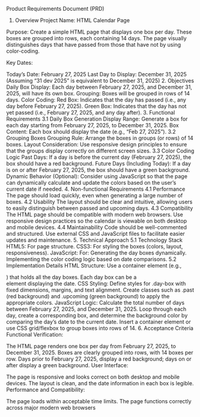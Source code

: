 Product Requirements Document (PRD)
1. Overview
Project Name: HTML Calendar Page

Purpose:
Create a simple HTML page that displays one box per day. These boxes are grouped into rows, each containing 14 days. The page visually distinguishes days that have passed from those that have not by using color-coding.

Key Dates:

Today’s Date: February 27, 2025
Last Day to Display: December 31, 2025 (Assuming “31 dev 2025” is equivalent to December 31, 2025)
2. Objectives
Daily Box Display: Each day between February 27, 2025, and December 31, 2025, will have its own box.
Grouping: Boxes will be grouped in rows of 14 days.
Color Coding:
Red Box: Indicates that the day has passed (i.e., any day before February 27, 2025).
Green Box: Indicates that the day has not yet passed (i.e., February 27, 2025, and any day after).
3. Functional Requirements
3.1 Daily Box Generation
Display Range:
Generate a box for each day starting from February 27, 2025, to December 31, 2025.
Box Content:
Each box should display the date (e.g., “Feb 27, 2025”).
3.2 Grouping Boxes
Grouping Rule:
Arrange the boxes in groups (or rows) of 14 boxes.
Layout Consideration:
Use responsive design principles to ensure that the groups display correctly on different screen sizes.
3.3 Color Coding Logic
Past Days:
If a day is before the current day (February 27, 2025), the box should have a red background.
Future Days (Including Today):
If a day is on or after February 27, 2025, the box should have a green background.
Dynamic Behavior (Optional):
Consider using JavaScript so that the page can dynamically calculate and update the colors based on the user’s current date if needed.
4. Non-functional Requirements
4.1 Performance
The page should load quickly, even when generating a large number of boxes.
4.2 Usability
The layout should be clear and intuitive, allowing users to easily distinguish between passed and upcoming days.
4.3 Compatibility
The HTML page should be compatible with modern web browsers.
Use responsive design practices so the calendar is viewable on both desktop and mobile devices.
4.4 Maintainability
Code should be well-commented and structured.
Use external CSS and JavaScript files to facilitate easier updates and maintenance.
5. Technical Approach
5.1 Technology Stack
HTML5: For page structure.
CSS3: For styling the boxes (colors, layout, responsiveness).
JavaScript: For:
Generating the day boxes dynamically.
Implementing the color coding logic based on date comparisons.
5.2 Implementation Details
HTML Structure:
Use a container element (e.g., <div class="calendar-container">) that holds all the day boxes.
Each day box can be a <div class="day-box"> element displaying the date.
CSS Styling:
Define styles for .day-box with fixed dimensions, margins, and text alignment.
Create classes such as .past (red background) and .upcoming (green background) to apply the appropriate colors.
JavaScript Logic:
Calculate the total number of days between February 27, 2025, and December 31, 2025.
Loop through each day, create a corresponding box, and determine the background color by comparing the day’s date to the current date.
Insert a container element or use CSS grid/flexbox to group boxes into rows of 14.
6. Acceptance Criteria
Functional Verification:

The HTML page renders one box per day from February 27, 2025, to December 31, 2025.
Boxes are clearly grouped into rows, with 14 boxes per row.
Days prior to February 27, 2025, display a red background; days on or after display a green background.
User Interface:

The page is responsive and looks correct on both desktop and mobile devices.
The layout is clean, and the date information in each box is legible.
Performance and Compatibility:

The page loads within acceptable time limits.
The page functions correctly across major modern web browsers
